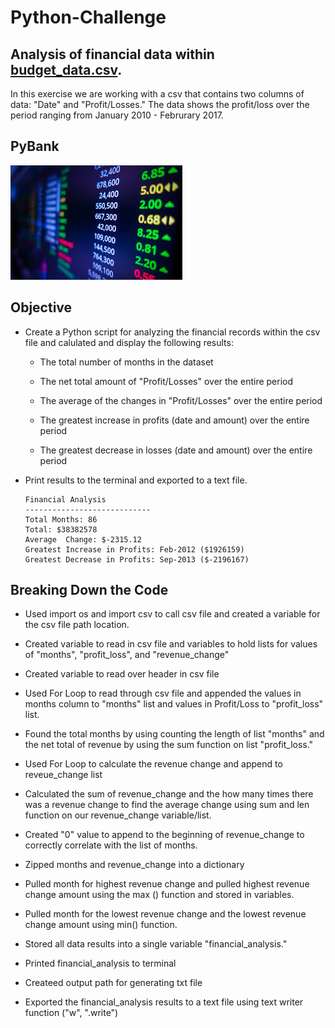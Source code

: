 # Python-Challenge

## Analysis of financial data within [budget_data.csv](PyBank/budget_data.csv). 

In this exercise we are working with a csv that contains two columns of data: "Date" and "Profit/Losses."
The data shows the profit/loss over the period ranging from January 2010 - Februrary 2017.

## PyBank

![Revenue](images/analysis.png)

## Objective

* Create a Python script for analyzing the financial records within the csv file and calulated and display the following results:

  * The total number of months in the dataset

  * The net total amount of "Profit/Losses" over the entire period

  * The average of the changes in "Profit/Losses" over the entire period

  * The greatest increase in profits (date and amount) over the entire period

  * The greatest decrease in losses (date and amount) over the entire period

* Print results to the terminal and exported to a text file.

  ```text
  Financial Analysis
  ----------------------------
  Total Months: 86
  Total: $38382578
  Average  Change: $-2315.12
  Greatest Increase in Profits: Feb-2012 ($1926159)
  Greatest Decrease in Profits: Sep-2013 ($-2196167)
  ```
## Breaking Down the Code

  * Used import os and import csv to call csv file and created a variable for the csv file path location.

  * Created variable to read in csv file and variables to hold lists for values of "months", "profit_loss", and "revenue_change" 

  * Created variable to read over header in csv file

  * Used For Loop to read through csv file and appended the values in months column to "months" list and values in Profit/Loss to "profit_loss" list.

  * Found the total months by using counting the length of list "months" and the net total of revenue by using the sum function on list "profit_loss."

  * Used For Loop to calculate the revenue change and append to reveue_change list

  * Calculated the sum of revenue_change and the how many times there was a revenue change to find the average change using sum and len function on our revenue_change variable/list.

  * Created "0" value to append to the beginning of revenue_change to correctly correlate with the list of months.

  * Zipped months and revenue_change into a dictionary

  * Pulled month for highest revenue change and pulled highest revenue change amount using the max () function and stored in variables.

  * Pulled month for the lowest revenue change and the lowest revenue change amount using min() function.

  * Stored all data results into a single variable "financial_analysis."

  * Printed financial_analysis to terminal

  * Createed output path for generating txt file

  * Exported the financial_analysis results to a text file using text writer function ("w", ".write")



